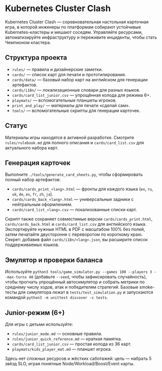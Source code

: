# Kubernetes Cluster Clash

Kubernetes Cluster Clash — соревновательная настольная карточная игра, в которой инженеры по платформам собирают устойчивые Kubernetes-кластеры и мешают соседям. Управляйте ресурсами, автоматизируйте инфраструктуру и переживите инциденты, чтобы стать Чемпионом кластера.

## Структура проекта

- `rules/` — правила и дизайнерские заметки.
- `cards/` — список карт для печати и прототипирования.
- `cards/data/` — базовый набор карт на английском для генерации артефактов.
- `cards/i18n/` — локализационные словари для разных языков.
- `cards/card_list_junior.csv` — упрощённая колода для режима 6+.
- `playmats/` — вспомогательные планшеты игроков.
- `print_and_play/` — материалы для печати «сделай сам».
- `tools/` — вспомогательные скрипты для генерации карточек.

## Статус

Материалы игры находятся в активной разработке. Смотрите `rules/rulebook.md` для полного описания и `cards/card_list.csv` для актуального набора карт.

## Генерация карточек

Выполните `./tools/generate_card_sheets.py`, чтобы сформировать полный набор артефактов:

- `cards/cards_print_<lang>.html` — фронты для каждого языка (`en`, `ru`, `uk`, `de`, `es`, `fr`, `zh`, `ja`).
- `cards/cards_back_<lang>.html` — универсальные задники с нейтральным оформлением.
- `cards/card_list_<lang>.csv` — локализованные списки карт.

Скрипт также сохраняет совместимые версии `cards/cards_print.html`, `cards/cards_back.html` и `cards/card_list.csv` для английского языка. Экспортируйте нужные HTML в PDF с масштабом 100% без полей, затем печатайте двусторонне с переворотом по короткому краю.
Секрет: добавив файл `cards/i18n/<lang>.json`, вы расширите список поддерживаемых языков.

## Эмулятор и проверки баланса

Используйте `python3 tools/game_simulator.py --games 100 --players 3 --max-turns 40` (добавьте `--seed`, чтобы зафиксировать случайность), чтобы прогнать упрощённый автосимулятор и собрать метрики по среднему числу ходов, атак и победителям стратегий. Базовые smoke-тесты для симулятора лежат в `tests/test_simulation.py` и запускаются командой `python3 -m unittest discover -s tests`.

## Junior-режим (6+)

Для игры с детьми используйте:

- `rules/junior_mode.md` — основные правила.
- `rules/junior_quick_reference.md` — краткая памятка.
- `cards/card_list_junior.csv` — простая колода из 36 карт.
- `playmats/kids_player_mat.md` — планшет игрока.

Здесь нет сложных ресурсов и жёстких саботажей: цель — набрать 5 звёзд SLO, играя понятные Node/Workload/Boost/Event карты.
